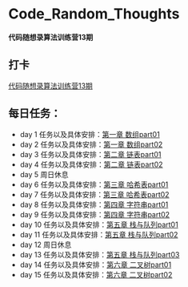 # Code_Random_Thoughts
**代码随想录算法训练营13期**

## 打卡
[代码随想录算法训练营13期](https://docs.qq.com/sheet/DUHVQd2p3QlplZUJ0?tab=BB08J2&u=2d0f30b30f994fd9ab3ba7eaa05fb140)

## 每日任务：
- day 1 任务以及具体安排：[第一章 数组part01](https://docs.qq.com/doc/DUG9UR2ZUc3BjRUdY)
- day 2 任务以及具体安排：[第一章 数组part02](https://docs.qq.com/doc/DUGRwWXNOVEpyaVpG)	
- day 3 任务以及具体安排：[第二章 链表part01](https://docs.qq.com/doc/DUGdqYWNYeGhlaVR6)
- day 4 任务以及具体安排：[第二章 链表part02](https://docs.qq.com/doc/DUFNjYUxYRHRVWklp)
- day 5 周日休息 
- day 6 任务以及具体安排：[第三章 哈希表part01](https://docs.qq.com/doc/DUEtFSGdreWRuR2p4)
- day 7 任务以及具体安排：[第三章 哈希表part02](https://docs.qq.com/doc/DUElCb1NyTVpXa0Jj)
- day 8 任务以及具体安排：[第四章 字符串part01](https://docs.qq.com/doc/DUGdsY2JFaFhDRVZH)
- day 9 任务以及具体安排：[第四章 字符串part02](https://docs.qq.com/doc/DUHVXSnZNaXpVUHN4)
- day 10 任务以及具体安排：[第五章 栈与队列part01](https://docs.qq.com/doc/DUElqeHh3cndDbW1Q)
- day 11 任务以及具体安排：[第五章 栈与队列part02](https://docs.qq.com/doc/DUHh6UE5hUUZOZUd0)
- day 12 周日休息
- day 13 任务以及具体安排：[第五章 栈与队列part03](https://docs.qq.com/doc/DUHNpa3F4b2dMUWJ3)
- day 14 任务以及具体安排：[第六章 二叉树part01](https://docs.qq.com/doc/DUHRtdXZZSWFkeGdE)
- day 15 任务以及具体安排：[第六章 二叉树part02](https://docs.qq.com/doc/DUHN0ZVJuRmVYeWNv)



